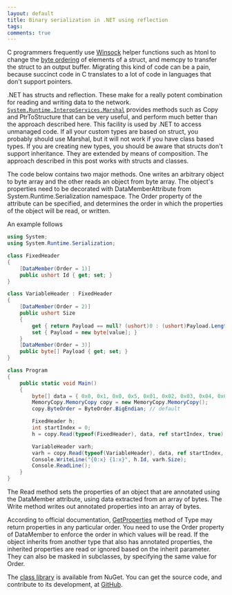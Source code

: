 ```yaml
---
layout: default
title: Binary serialization in .NET using reflection
tags:
comments: true
---
```


C programmers frequently use [Winsock](http://msdn.microsoft.com/en-us/library/ms741394.aspx) helper functions such as htonl to change the [byte ordering](http://msdn.microsoft.com/en-us/library/3thek09d.aspx) of elements of a struct, and memcpy to transfer the struct to an output buffer. Migrating this kind of code can be a pain, because succinct code in C translates to a lot of code in languages that don't support pointers.

.NET has structs and reflection. These make for a really potent combination for reading and writing data to the network. [`System.Runtime.InteropServices.Marshal`](http://msdn.microsoft.com/en-us/library/System.Runtime.InteropServices.Marshal.aspx) provides methods such as Copy and PtrToStructure that can be very useful, and perform much better than the approach described here. This facility is used by .NET to access unmanaged code. If all your custom types are based on struct, you probably should use Marshal, but it will not work if you have class based types. If you are creating new types, you should be aware that structs don't support inheritance. They are extended by means of composition. The approach described in this post works with structs and classes.

The code below contains two major methods. One writes an arbitrary object to byte array and the other reads an object from byte array. The object's properties need to be decorated with DataMemberAttribute from System.Runtime.Serialization namespace. The Order property of the attribute can be specified, and determines the order in which the properties of the object will be read, or written.

An example follows

```c#
using System;
using System.Runtime.Serialization;

class FixedHeader
{
    [DataMember(Order = 1)]
    public ushort Id { get; set; }
}

class VariableHeader : FixedHeader
{
    [DataMember(Order = 2)]
    public ushort Size
    {
        get { return Payload == null? (ushort)0 : (ushort)Payload.Length; }
        set { Payload = new byte[value]; }
    }
    [DataMember(Order = 3)]
    public byte[] Payload { get; set; }
}

class Program
{
    public static void Main()
    {
        byte[] data = { 0x0, 0x1, 0x0, 0x5, 0x01, 0x02, 0x03, 0x04, 0x05 };
        MemoryCopy.MemoryCopy copy = new MemoryCopy.MemoryCopy();
        copy.ByteOrder = ByteOrder.BigEndian; // default

        FixedHeader h;
        int startIndex = 0;
        h = copy.Read(typeof(FixedHeader), data, ref startIndex, true);

        VariableHeader varh;
        varh = copy.Read(typeof(VariableHeader), data, ref startIndex, false);
        Console.WriteLine("{0:x} {1:x}", h.Id, varh.Size);
        Console.ReadLine();
    }
}
```

The Read method sets the properties of an object that are annotated using the DataMember attribute, using data extracted from an array of bytes. The Write method writes out annotated properties into an array of bytes.

According to official documentation, [GetProperties](http://msdn.microsoft.com/en-us/library/kyaxdd3x.aspx) method of Type may return properties in any particular order. You need to use the Order property of DataMember to enforce the order in which values will be read. If the object inherits from another type that also has annotated properties, the inherited properties are read or ignored based on the inherit parameter. They can also be masked in subclasses, by specifying the same value for Order.

The [class library](https://www.nuget.org/packages/NetMemoryCopy/) is available from NuGet. You can get the source code, and contribute to its development, at [GitHub](https://github.com/tewarid/net-memory-copy).
